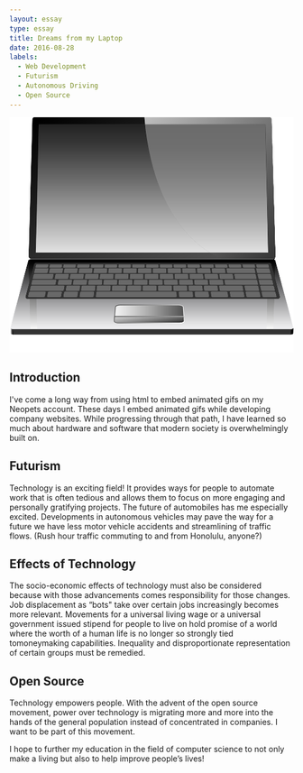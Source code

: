```yaml
---
layout: essay
type: essay
title: Dreams from my Laptop
date: 2016-08-28
labels:
  - Web Development
  - Futurism
  - Autonomous Driving
  - Open Source
---
```


<img class="ui medium right floated rounded image" src="../images/laptop.png">
<h2>Introduction</h2>
I've come a long way from using html to embed animated gifs on my Neopets account. These days I embed animated gifs while developing company websites. While progressing through that path, I have learned so much about hardware and software that modern society is overwhelmingly built on.

<h2>Futurism</h2>
Technology is an exciting field! It provides ways for people to automate work that is often tedious and allows them to focus on more engaging and personally gratifying projects. 
The future of automobiles has me especially excited. Developments in autonomous vehicles may pave the way for a future we have less motor vehicle accidents and streamlining of traffic flows. (Rush hour traffic commuting to and from Honolulu, anyone?)

<h2>Effects of Technology</h2>
The socio-economic effects of technology must also be considered because with those advancements comes responsibility for those changes. Job displacement as “bots" take over certain jobs increasingly becomes more relevant. Movements for a universal living wage or a universal government issued stipend for people to live on hold promise of a world where the worth of a human life is no longer so strongly tied tomoneymaking capabilities.
Inequality and disproportionate representation of certain groups must be remedied.

<h2>Open Source</h2>
Technology empowers people. With the advent of the open source movement, power over technology is migrating more and more into the hands of the general population instead of
concentrated in companies. I want to be part of this movement. 

I hope to further my education in the field of computer science to not only make a living but also to help improve people’s lives!
